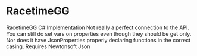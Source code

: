 # RacetimeGG
RacetimeGG C# Implementation
Not really a perfect connection to the API. You can still do set vars on properties even though they should be get only.
Nor does it have JsonProperties properly declaring functions in the correct casing.
Requires Newtonsoft Json
